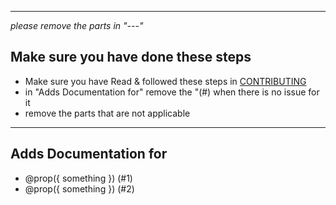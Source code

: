 
---
*please remove the parts in "---"*

## Make sure you have done these steps

- Make sure you have Read & followed these steps in [CONTRIBUTING](.github/CONTRIBUTING.md)
- in "Adds Documentation for" remove the "(#) when there is no issue for it
- remove the parts that are not applicable

---

## Adds Documentation for

- @prop({ something }) (#1)
- @prop({ something }) (#2)
